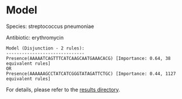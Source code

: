 
# Model

Species: streptococcus pneumoniae

Antibiotic: erythromycin

```
Model (Disjunction - 2 rules):
------------------------------
Presence(AAAAATCAGTTTCATCAAGCAATGAAACACG) [Importance: 0.64, 38 equivalent rules]
OR
Presence(AAAAAAGCCTATCATCGGGTATAGATTCTGC) [Importance: 0.44, 1127 equivalent rules]

```

For details, please refer to the [results directory](../../../../../results/scm_b/streptococcus+pneumoniae/erythromycin/repeat_0/).

